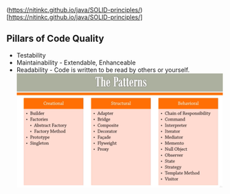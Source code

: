 (https://nitinkc.github.io/java/SOLID-principles/)[https://nitinkc.github.io/java/SOLID-principles/]

## Pillars of Code Quality

* Testability
* Maintainability - Extendable, Enhanceable
* Readability - Code is written to be read by others or yourself.
![img1.png](img1.png)